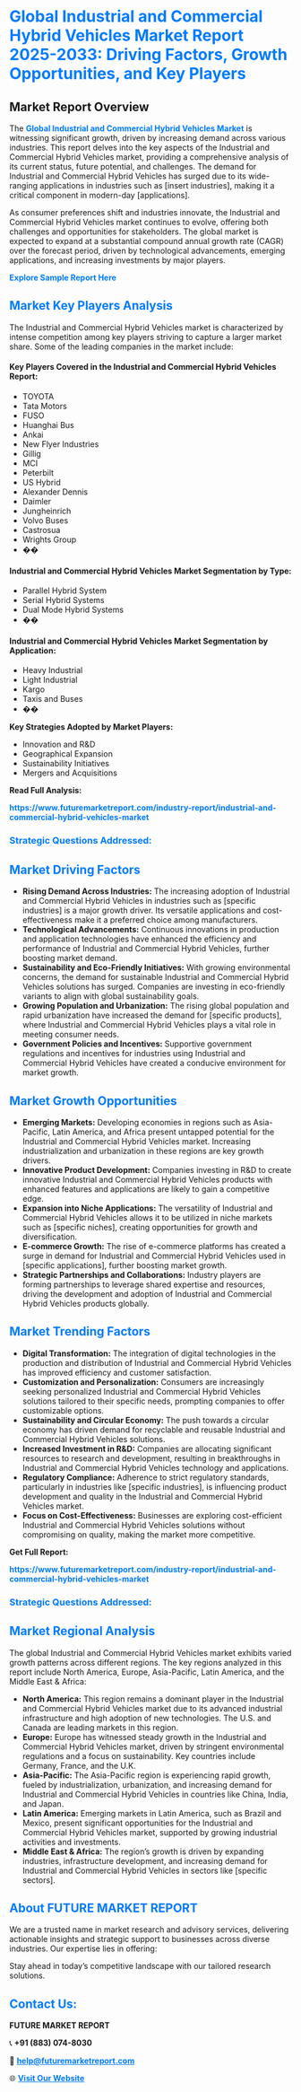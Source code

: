 <h1 style="color: #007BFF;">Global Industrial and Commercial Hybrid Vehicles Market Report 2025-2033: Driving Factors, Growth Opportunities, and Key Players</h1>

<section id="overview">
<h2>Market Report Overview</h2>
<p>The <a href="https://www.futuremarketreport.com/industry-report/industrial-and-commercial-hybrid-vehicles-market" style="color: #007BFF; text-decoration: none;"><strong>Global Industrial and Commercial Hybrid Vehicles Market</strong></a> is witnessing significant growth, driven by increasing demand across various industries. This report delves into the key aspects of the Industrial and Commercial Hybrid Vehicles market, providing a comprehensive analysis of its current status, future potential, and challenges. The demand for Industrial and Commercial Hybrid Vehicles has surged due to its wide-ranging applications in industries such as [insert industries], making it a critical component in modern-day [applications].</p>
<p>As consumer preferences shift and industries innovate, the Industrial and Commercial Hybrid Vehicles market continues to evolve, offering both challenges and opportunities for stakeholders. The global market is expected to expand at a substantial compound annual growth rate (CAGR) over the forecast period, driven by technological advancements, emerging applications, and increasing investments by major players.</p>
</section>

<section id="overview">
<p><a href="https://www.futuremarketreport.com/request-sample/reportId=118510" style="color: #007BFF; text-decoration: none;"><strong>Explore Sample Report Here</strong></a></p>
</section>

<section id="key-players">
<h2 style="color: #007BFF;">Market Key Players Analysis</h2>
<p>The Industrial and Commercial Hybrid Vehicles market is characterized by intense competition among key players striving to capture a larger market share. Some of the leading companies in the market include:</p>
<h4>Key Players Covered in the Industrial and Commercial Hybrid Vehicles Report:</h4>
<ul><li>TOYOTA</li><li>Tata Motors</li><li>FUSO</li><li>Huanghai Bus</li><li>Ankai</li><li>New Flyer Industries</li><li>Gillig</li><li>MCI</li><li>Peterbilt</li><li>US Hybrid</li><li>Alexander Dennis</li><li>Daimler</li><li>Jungheinrich</li><li>Volvo Buses</li><li>Castrosua</li><li>Wrights Group</li><li>��</li></ul>
<h4>Industrial and Commercial Hybrid Vehicles Market Segmentation by Type:</h4>
<ul><li>Parallel Hybrid System</li><li>Serial Hybrid Systems</li><li>Dual Mode Hybrid Systems</li><li>��</li></ul>

<h4>Industrial and Commercial Hybrid Vehicles Market Segmentation by Application:</h4>
<ul><li>Heavy Industrial</li><li>Light Industrial</li><li>Kargo</li><li>Taxis and Buses</li><li>��</li></ul>
<p><strong>Key Strategies Adopted by Market Players:</strong></p>
<ul>
<li>Innovation and R&D</li>
<li>Geographical Expansion</li>
<li>Sustainability Initiatives</li>
<li>Mergers and Acquisitions</li>
</ul>
</section>

<section>
<p><strong>Read Full Analysis: </strong></p><a href="https://www.futuremarketreport.com/industry-report/industrial-and-commercial-hybrid-vehicles-market" style="color: #007BFF; text-decoration: none;"><strong>https://www.futuremarketreport.com/industry-report/industrial-and-commercial-hybrid-vehicles-market</strong></a>
<h3 style="color: #007BFF;">Strategic Questions Addressed:</h3>
</section>

<section id="driving-factors">
<h2 style="color: #007BFF;">Market Driving Factors</h2>
<ul>
<li><strong>Rising Demand Across Industries:</strong> The increasing adoption of Industrial and Commercial Hybrid Vehicles in industries such as [specific industries] is a major growth driver. Its versatile applications and cost-effectiveness make it a preferred choice among manufacturers.</li>
<li><strong>Technological Advancements:</strong> Continuous innovations in production and application technologies have enhanced the efficiency and performance of Industrial and Commercial Hybrid Vehicles, further boosting market demand.</li>
<li><strong>Sustainability and Eco-Friendly Initiatives:</strong> With growing environmental concerns, the demand for sustainable Industrial and Commercial Hybrid Vehicles solutions has surged. Companies are investing in eco-friendly variants to align with global sustainability goals.</li>
<li><strong>Growing Population and Urbanization:</strong> The rising global population and rapid urbanization have increased the demand for [specific products], where Industrial and Commercial Hybrid Vehicles plays a vital role in meeting consumer needs.</li>
<li><strong>Government Policies and Incentives:</strong> Supportive government regulations and incentives for industries using Industrial and Commercial Hybrid Vehicles have created a conducive environment for market growth.</li>
</ul>
</section>

<section id="growth-opportunities">
<h2 style="color: #007BFF;">Market Growth Opportunities</h2>
<ul>
<li><strong>Emerging Markets:</strong> Developing economies in regions such as Asia-Pacific, Latin America, and Africa present untapped potential for the Industrial and Commercial Hybrid Vehicles market. Increasing industrialization and urbanization in these regions are key growth drivers.</li>
<li><strong>Innovative Product Development:</strong> Companies investing in R&D to create innovative Industrial and Commercial Hybrid Vehicles products with enhanced features and applications are likely to gain a competitive edge.</li>
<li><strong>Expansion into Niche Applications:</strong> The versatility of Industrial and Commercial Hybrid Vehicles allows it to be utilized in niche markets such as [specific niches], creating opportunities for growth and diversification.</li>
<li><strong>E-commerce Growth:</strong> The rise of e-commerce platforms has created a surge in demand for Industrial and Commercial Hybrid Vehicles used in [specific applications], further boosting market growth.</li>
<li><strong>Strategic Partnerships and Collaborations:</strong> Industry players are forming partnerships to leverage shared expertise and resources, driving the development and adoption of Industrial and Commercial Hybrid Vehicles products globally.</li>
</ul>
</section>

<section id="trending-factors">
<h2 style="color: #007BFF;">Market Trending Factors</h2>
<ul>
<li><strong>Digital Transformation:</strong> The integration of digital technologies in the production and distribution of Industrial and Commercial Hybrid Vehicles has improved efficiency and customer satisfaction.</li>
<li><strong>Customization and Personalization:</strong> Consumers are increasingly seeking personalized Industrial and Commercial Hybrid Vehicles solutions tailored to their specific needs, prompting companies to offer customizable options.</li>
<li><strong>Sustainability and Circular Economy:</strong> The push towards a circular economy has driven demand for recyclable and reusable Industrial and Commercial Hybrid Vehicles solutions.</li>
<li><strong>Increased Investment in R&D:</strong> Companies are allocating significant resources to research and development, resulting in breakthroughs in Industrial and Commercial Hybrid Vehicles technology and applications.</li>
<li><strong>Regulatory Compliance:</strong> Adherence to strict regulatory standards, particularly in industries like [specific industries], is influencing product development and quality in the Industrial and Commercial Hybrid Vehicles market.</li>
<li><strong>Focus on Cost-Effectiveness:</strong> Businesses are exploring cost-efficient Industrial and Commercial Hybrid Vehicles solutions without compromising on quality, making the market more competitive.</li>
</ul>
</section>

<section>
<p><strong>Get Full Report: </strong></p><a href="https://www.futuremarketreport.com/industry-report/industrial-and-commercial-hybrid-vehicles-market" style="color: #007BFF; text-decoration: none;"><strong>https://www.futuremarketreport.com/industry-report/industrial-and-commercial-hybrid-vehicles-market</strong></a>
<h3 style="color: #007BFF;">Strategic Questions Addressed:</h3>
</section>


<section id="regional-analysis">
<h2 style="color: #007BFF;">Market Regional Analysis</h2>
<p>The global Industrial and Commercial Hybrid Vehicles market exhibits varied growth patterns across different regions. The key regions analyzed in this report include North America, Europe, Asia-Pacific, Latin America, and the Middle East & Africa:</p>
<ul>
<li><strong>North America:</strong> This region remains a dominant player in the Industrial and Commercial Hybrid Vehicles market due to its advanced industrial infrastructure and high adoption of new technologies. The U.S. and Canada are leading markets in this region.</li>
<li><strong>Europe:</strong> Europe has witnessed steady growth in the Industrial and Commercial Hybrid Vehicles market, driven by stringent environmental regulations and a focus on sustainability. Key countries include Germany, France, and the U.K.</li>
<li><strong>Asia-Pacific:</strong> The Asia-Pacific region is experiencing rapid growth, fueled by industrialization, urbanization, and increasing demand for Industrial and Commercial Hybrid Vehicles in countries like China, India, and Japan.</li>
<li><strong>Latin America:</strong> Emerging markets in Latin America, such as Brazil and Mexico, present significant opportunities for the Industrial and Commercial Hybrid Vehicles market, supported by growing industrial activities and investments.</li>
<li><strong>Middle East & Africa:</strong> The region’s growth is driven by expanding industries, infrastructure development, and increasing demand for Industrial and Commercial Hybrid Vehicles in sectors like [specific sectors].</li>
</ul>
</section>

<footer>
<h2 style="color: #007BFF;">About FUTURE MARKET REPORT</h2>
<p>We are a trusted name in market research and advisory services, delivering actionable insights and strategic support to businesses across diverse industries. Our expertise lies in offering:</p>

<p>Stay ahead in today’s competitive landscape with our tailored research solutions.</p>

<h2 style="color: #007BFF;">Contact Us:</h2>
<p><strong>FUTURE MARKET REPORT</strong></p>
<p>📞 <strong>+91 (883) 074-8030</strong></p>
<p>📧 <strong><a href="mailto:help@futuremarketreport.com" style="color: #007BFF;">help@futuremarketreport.com</a></strong></p>
<p>🌐 <strong><a href="https://www.futuremarketreport.com/" style="color: #007BFF;">Visit Our Website</a></strong></p>
</footer>